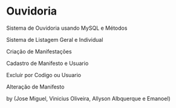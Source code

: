 # Ouvidoria
Sistema de Ouvidoria usando MySQL e Métodos

Sistema de Listagem Geral e Individual 

Criação de Manifestações

Cadastro de Manifesto e Usuario 

Excluir por Codigo ou Usuario

Alteração de Manifesto


by (Jose Miguel, Vinicius Oliveira, Allyson Albquerque e Emanoel)

